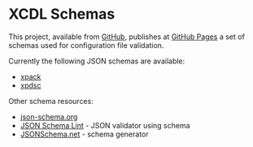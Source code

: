 # XCDL Schemas

This project, available from [GitHub](http://github.com/xcdl/schemas), publishes at [GitHub Pages](http://xcdl.github.io/schemas/) a set of schemas used for configuration file validation.

Currently the following JSON schemas are available:

* [xpack](http://xcdl.github.io/schemas/xpack-1-1.json)
* [xpdsc](http://xcdl.github.io/schemas/xpdsc-1-1.json)

Other schema resources:

* [json-schema.org](http://json-schema.org)
* [JSON Schema Lint](http://jsonschemalint.com/draft4/#) - JSON validator using schema
* [JSONSchema.net](http://jsonschema.net/#/) - schema generator
